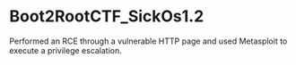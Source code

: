 # Boot2RootCTF_SickOs1.2
Performed an RCE through a vulnerable HTTP page and used Metasploit to execute a privilege escalation.
